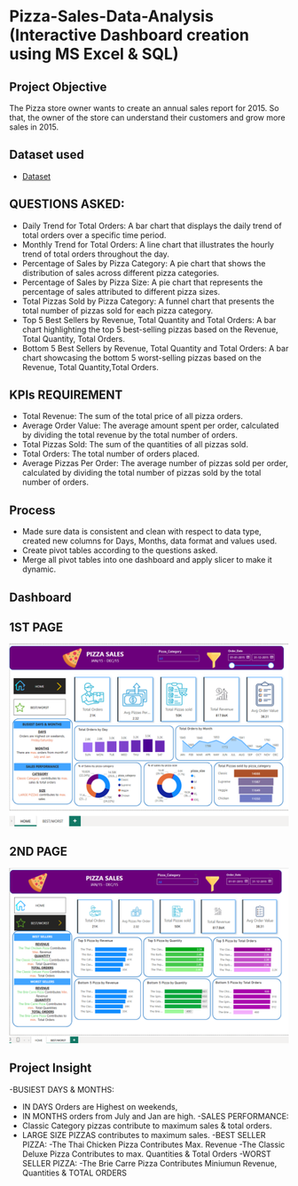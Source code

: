 # Pizza-Sales-Data-Analysis (Interactive Dashboard creation using MS Excel & SQL)
 ## Project Objective 
 The Pizza store owner wants to create an annual sales report for 2015. So that, the owner of the store can understand their customers and grow more sales in 2015.

## Dataset used
- <a href="https://github.com/swamyviswanadh/PowerBi/blob/main/pizza_sales_excel_file.xlsx">Dataset</a>
## QUESTIONS ASKED:
- Daily Trend for Total Orders:
  A bar chart that displays the daily trend of total orders over a specific time period. 
- Monthly Trend for Total Orders:
  A  line chart that illustrates the hourly trend of total orders throughout the day. 
- Percentage of Sales by Pizza Category:
  A pie chart that shows the distribution of sales across different pizza categories. 
- Percentage of Sales by Pizza Size:
  A pie chart that represents the percentage of sales attributed to different pizza sizes.
- Total Pizzas Sold by Pizza Category:
   A funnel chart that presents the total number of pizzas sold for each pizza category. 
- Top 5 Best Sellers by Revenue, Total Quantity and Total Orders:
   A bar chart highlighting the top 5 best-selling pizzas based on the Revenue, Total Quantity, Total Orders. 
- Bottom 5 Best Sellers by Revenue, Total Quantity and Total Orders:
    A bar chart showcasing the bottom 5 worst-selling pizzas based on the Revenue, Total Quantity,Total Orders.
## KPIs REQUIREMENT
- Total Revenue: The sum of the total price of all pizza orders.
- Average Order Value: The average amount spent per order, calculated by dividing the
   total revenue by the total number of orders.
- Total Pizzas Sold: The sum of the quantities of all pizzas sold.
- Total Orders: The total number of orders placed.
- Average Pizzas Per Order: The average number of pizzas sold per order, calculated by
   dividing the total number of pizzas sold by the total number of orders.

## Process
- Made sure data is consistent and clean with respect to data type, created new columns for Days, Months, data format and values used.
- Create pivot tables according to the questions asked.
- Merge all pivot tables into one dashboard and apply slicer to make it dynamic.

## Dashboard
 ## 1ST PAGE 
![Screenshot (495)](https://github.com/swamyviswanadh/PowerBi/blob/main/PIZZA%20SALES%20PBi%20REPORT%20PAGE%201.png)
  ## 2ND PAGE 
![Screenshot (495)](https://github.com/swamyviswanadh/PowerBi/blob/main/BEST%20WORST%20PBi%20REPORT%20PIZZA%20SALES%20PAGE%202.png)

## Project Insight
-BUSIEST DAYS & MONTHS:
 - IN DAYS Orders are Highest on weekends,
 - IN MONTHS orders from July and Jan are high.
-SALES PERFORMANCE:
 - Classic Category pizzas contribute to maximum sales & total orders.
 - LARGE SIZE PIZZAS contributes to maximum sales.
-BEST SELLER PIZZA:
 -The Thai Chicken Pizza Contributes Max. Revenue
 -The Classic Deluxe Pizza Contributes to max. Quantities & Total Orders
-WORST SELLER PIZZA:
 -The Brie Carre Pizza Contributes Miniumun Revenue, Quantities & TOTAL ORDERS






  
